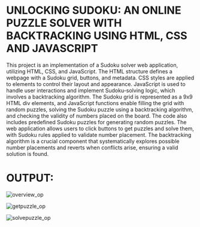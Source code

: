 # UNLOCKING SUDOKU: AN ONLINE PUZZLE SOLVER WITH BACKTRACKING USING HTML, CSS AND JAVASCRIPT

This project is an implementation of a Sudoku solver web application, utilizing HTML, CSS, and JavaScript. The HTML structure defines a webpage with a Sudoku grid, buttons, and metadata. CSS styles are applied to 
elements to control their layout and appearance. JavaScript is used to handle user interactions and implement Sudoku-solving logic, which involves a backtracking algorithm. The Sudoku grid is represented as a 9x9 
HTML div elements, and JavaScript functions enable filling the grid with random puzzles, solving the Sudoku puzzle using a backtracking algorithm, and checking the validity of numbers placed on the board. The code 
also includes predefined Sudoku puzzles for generating random puzzles. The web application allows users to click buttons to get puzzles and solve them, with Sudoku rules applied to validate number placement. The 
backtracking algorithm is a crucial component that systematically explores possible number placements and reverts when conflicts arise, ensuring a valid solution is found.

# OUTPUT:

![overview_op](https://github.com/Neeraja-Kallamadi/HTML_CSS_JS_Sudoku_Solver/assets/110168775/2ea04cf0-42d2-44a9-a5ee-54a582e7617a)

![getpuzzle_op](https://github.com/Neeraja-Kallamadi/HTML_CSS_JS_Sudoku_Solver/assets/110168775/e171ab78-1998-4d59-b0f9-d8d4a85a2aae)

![solvepuzzle_op](https://github.com/Neeraja-Kallamadi/HTML_CSS_JS_Sudoku_Solver/assets/110168775/cc55fe40-5b0b-4794-8221-48d10379d026)
